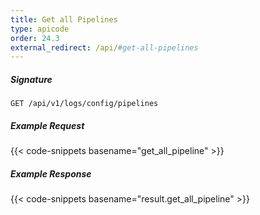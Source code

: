 ```yaml
---
title: Get all Pipelines
type: apicode
order: 24.3
external_redirect: /api/#get-all-pipelines
---
```


##### Signature

`GET /api/v1/logs/config/pipelines`

##### Example Request
{{< code-snippets basename="get_all_pipeline" >}}

##### Example Response
{{< code-snippets basename="result.get_all_pipeline" >}}
